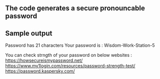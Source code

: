## The code generates a secure pronouncable password 

## Sample output
Password has 21 characters
Your password is : 
Wisdom-Work-Station-5

You can check strngth of your password on below websites : \
https://howsecureismypassword.net/ \
https://www.my1login.com/resources/password-strength-test/ \
https://password.kaspersky.com/
